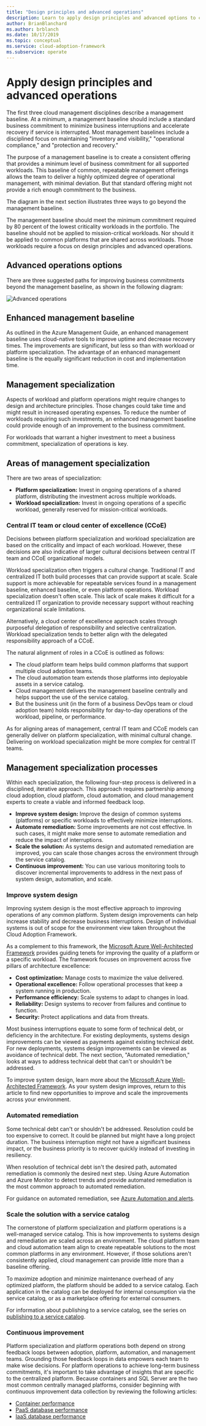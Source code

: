 ```yaml
---
title: "Design principles and advanced operations"
description: Learn to apply design principles and advanced options to create an offering that provides a minimum level of business commitment for all supported workloads.
author: BrianBlanchard
ms.author: brblanch
ms.date: 10/17/2019
ms.topic: conceptual
ms.service: cloud-adoption-framework
ms.subservice: operate
---
```


# Apply design principles and advanced operations

The first three cloud management disciplines describe a management baseline. At a minimum, a management baseline should include a standard business commitment to minimize business interruptions and accelerate recovery if service is interrupted. Most management baselines include a disciplined focus on maintaining "inventory and visibility," "operational compliance," and "protection and recovery."

The purpose of a management baseline is to create a consistent offering that provides a minimum level of business commitment for all supported workloads. This baseline of common, repeatable management offerings allows the team to deliver a highly optimized degree of operational management, with minimal deviation. But that standard offering might not provide a rich enough commitment to the business.

The diagram in the next section illustrates three ways to go beyond the management baseline.

The management baseline should meet the minimum commitment required by 80 percent of the lowest criticality workloads in the portfolio. The baseline should not be applied to mission-critical workloads. Nor should it be applied to common platforms that are shared across workloads. Those workloads require a focus on design principles and advanced operations.

## Advanced operations options

There are three suggested paths for improving business commitments beyond the management baseline, as shown in the following diagram:

![Advanced operations](../_images/manage/beyond-the-baseline.png)

## Enhanced management baseline

As outlined in the Azure Management Guide, an enhanced management baseline uses cloud-native tools to improve uptime and decrease recovery times. The improvements are significant, but less so than with workload or platform specialization. The advantage of an enhanced management baseline is the equally significant reduction in cost and implementation time.

## Management specialization

Aspects of workload and platform operations might require changes to design and architecture principles. Those changes could take time and might result in increased operating expenses. To reduce the number of workloads requiring such investments, an enhanced management baseline could provide enough of an improvement to the business commitment.

For workloads that warrant a higher investment to meet a business commitment, specialization of operations is key.

## Areas of management specialization

There are two areas of specialization:

- **Platform specialization:** Invest in ongoing operations of a shared platform, distributing the investment across multiple workloads.
- **Workload specialization:** Invest in ongoing operations of a specific workload, generally reserved for mission-critical workloads.

### Central IT team or cloud center of excellence (CCoE)

Decisions between platform specialization and workload specialization are based on the criticality and impact of each workload. However, these decisions are also indicative of larger cultural decisions between central IT team and CCoE organizational models.

Workload specialization often triggers a cultural change. Traditional IT and centralized IT both build processes that can provide support at scale. Scale support is more achievable for repeatable services found in a management baseline, enhanced baseline, or even platform operations. Workload specialization doesn't often scale. This lack of scale makes it difficult for a centralized IT organization to provide necessary support without reaching organizational scale limitations.

Alternatively, a cloud center of excellence approach scales through purposeful delegation of responsibility and selective centralization. Workload specialization tends to better align with the delegated responsibility approach of a CCoE.

The natural alignment of roles in a CCoE is outlined as follows:

- The cloud platform team helps build common platforms that support multiple cloud adoption teams.
- The cloud automation team extends those platforms into deployable assets in a service catalog.
- Cloud management delivers the management baseline centrally and helps support the use of the service catalog.
- But the business unit (in the form of a business DevOps team or cloud adoption team) holds responsibility for day-to-day operations of the workload, pipeline, or performance.

As for aligning areas of management, central IT team and CCoE models can generally deliver on platform specialization, with minimal cultural change. Delivering on workload specialization might be more complex for central IT teams.

## Management specialization processes

Within each specialization, the following four-step process is delivered in a disciplined, iterative approach. This approach requires partnership among cloud adoption, cloud platform, cloud automation, and cloud management experts to create a viable and informed feedback loop.

- **Improve system design:** Improve the design of common systems (platforms) or specific workloads to effectively minimize interruptions.
- **Automate remediation:** Some improvements are not cost effective. In such cases, it might make more sense to automate remediation and reduce the impact of interruptions.
- **Scale the solution:** As systems design and automated remediation are improved, you can scale those changes across the environment through the service catalog.
- **Continuous improvement:** You can use various monitoring tools to discover incremental improvements to address in the next pass of system design, automation, and scale.

### Improve system design

Improving system design is the most effective approach to improving operations of any common platform. System design improvements can help increase stability and decrease business interruptions. Design of individual systems is out of scope for the environment view taken throughout the Cloud Adoption Framework.

As a complement to this framework, the [Microsoft Azure Well-Architected Framework](/azure/architecture/framework) provides guiding tenets for improving the quality of a platform or a specific workload. The framework focuses on improvement across five pillars of architecture excellence:

- **Cost optimization:** Manage costs to maximize the value delivered.
- **Operational excellence:** Follow operational processes that keep a system running in production.
- **Performance efficiency:** Scale systems to adapt to changes in load.
- **Reliability:** Design systems to recover from failures and continue to function.
- **Security:** Protect applications and data from threats.

Most business interruptions equate to some form of technical debt, or deficiency in the architecture. For existing deployments, systems design improvements can be viewed as payments against existing technical debt. For new deployments, systems design improvements can be viewed as avoidance of technical debt. The next section, "Automated remediation," looks at ways to address technical debt that can't or shouldn't be addressed.

To improve system design, learn more about the [Microsoft Azure Well-Architected Framework](/azure/architecture/framework). As your system design improves, return to this article to find new opportunities to improve and scale the improvements across your environment.

### Automated remediation

Some technical debt can't or shouldn't be addressed. Resolution could be too expensive to correct. It could be planned but might have a long project duration. The business interruption might not have a significant business impact, or the business priority is to recover quickly instead of investing in resiliency.

When resolution of technical debt isn't the desired path, automated remediation is commonly the desired next step. Using Azure Automation and Azure Monitor to detect trends and provide automated remediation is the most common approach to automated remediation.

For guidance on automated remediation, see [Azure Automation and alerts](/azure/automation/automation-create-alert-triggered-runbook).

### Scale the solution with a service catalog

The cornerstone of platform specialization and platform operations is a well-managed service catalog. This is how improvements to systems design and remediation are scaled across an environment. The cloud platform team and cloud automation team align to create repeatable solutions to the most common platforms in any environment. However, if those solutions aren't consistently applied, cloud management can provide little more than a baseline offering.

To maximize adoption and minimize maintenance overhead of any optimized platform, the platform should be added to a service catalog. Each application in the catalog can be deployed for internal consumption via the service catalog, or as a marketplace offering for external consumers.

For information about publishing to a service catalog, see the series on [publishing to a service catalog](/azure/managed-applications/publish-service-catalog-app).

### Continuous improvement

Platform specialization and platform operations both depend on strong feedback loops between adoption, platform, automation, and management teams. Grounding those feedback loops in data empowers each team to make wise decisions. For platform operations to achieve long-term business commitments, it's important to take advantage of insights that are specific to the centralized platform. Because containers and SQL Server are the two most common centrally managed platforms, consider beginning with continuous improvement data collection by reviewing the following articles:

- [Container performance](/azure/azure-monitor/insights/container-insights-overview)
- [PaaS database performance](/azure/azure-monitor/insights/azure-sql)
- [IaaS database performance](/azure/azure-monitor/insights/sql-assessment)
